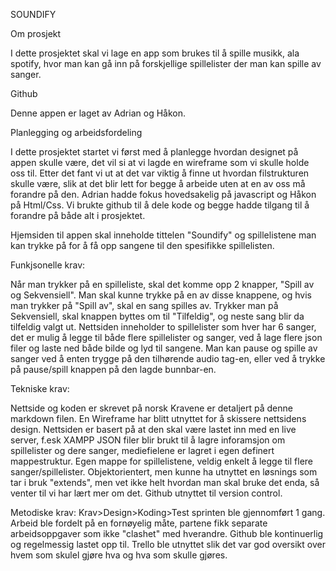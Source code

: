 SOUNDIFY

Om prosjekt

I dette prosjektet skal vi lage en app som brukes til å spille musikk, ala spotify, hvor man kan gå inn på forskjellige spillelister der man kan spille av sanger.

Github

Denne appen er laget av Adrian og Håkon.

Planlegging og arbeidsfordeling

I dette prosjektet startet vi først med å planlegge hvordan designet på appen skulle være, det vil si at vi lagde en wireframe som vi skulle holde oss til. Etter det fant vi ut at det var viktig å finne ut hvordan filstrukturen skulle være, slik at det blir lett for begge å arbeide uten at en av oss må forandre på den. Adrian hadde fokus hovedsakelig på javascript og Håkon på Html/Css. Vi brukte github til å dele kode og begge hadde tilgang til å forandre på både alt i prosjektet.

Hjemsiden til appen skal inneholde tittelen "Soundify" og spillelistene man kan trykke på for å få opp sangene til den spesifikke spillelisten.


Funkjsonelle krav:

Når man trykker på en spilleliste, skal det komme opp 2 knapper, "Spill av og Sekvensiell". Man skal kunne trykke på en av disse knappene, og hvis man trykker på "Spill av", skal en sang spilles av. Trykker man på Sekvensiell, skal knappen byttes om til "Tilfeldig", og neste sang blir da tilfeldig valgt ut.
Nettsiden inneholder to spillelister som hver har 6 sanger, det er mulig å legge til både flere spillelister og sanger, ved å lage flere json filer og laste ned både bilde og lyd til sangene.
Man kan pause og spille av sanger ved å enten trygge på den tilhørende audio tag-en, eller ved å trykke på pause/spill knappen på den lagde bunnbar-en.

Tekniske krav:

Nettside og koden er skrevet på norsk
Kravene er detaljert på denne markdown filen.
En Wireframe har blitt utnyttet for å skissere nettsidens design.
Nettsiden er basert på at den skal være lastet inn med en live server, f.esk XAMPP
JSON filer blir brukt til å lagre inforamsjon om spillelister og dere sanger, mediefielene er lagret i egen definert mappestruktur.
Egen mappe for spillelistene, veldig enkelt å legge til flere sanger/spillelister.
Objektorientert, men kunne ha utnyttet en løsnings som tar i bruk "extends", men vet ikke helt hvordan man skal bruke det enda, så venter til vi har lært mer om det.
Github utnyttet til version control.

Metodiske krav:
Krav>Design>Koding>Test sprinten ble gjennomført 1 gang.
Arbeid ble fordelt på en fornøyelig måte, partene fikk separate arbeidsoppgaver som ikke "clashet" med hverandre.
Github ble kontinuerlig og regelmessig lastet opp til.
Trello ble utnyttet slik det var god oversikt over hvem som skulel gjøre hva og hva som skulle gjøres.